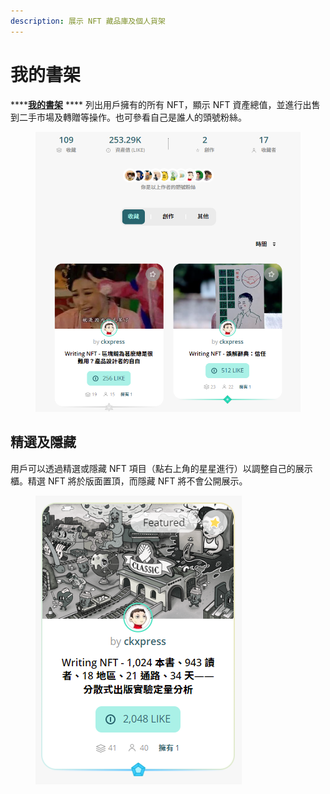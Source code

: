 ```yaml
---
description: 展示 NFT 藏品庫及個人貨架
---
```


# 我的書架

****[**我的書架**](https://liker.land/dashboard) **** 列出用戶擁有的所有 NFT，顯示 NFT 資產總值，並進行出售到二手市場及轉贈等操作。也可參看自己是誰人的頭號粉絲。

<figure><img src="../../.gitbook/assets/我的書架.png" alt=""><figcaption></figcaption></figure>

## 精選及隱藏

用戶可以透過精選或隱藏 NFT 項目（點右上角的星星進行）以調整自己的展示櫃。精選 NFT 將於版面置頂，而隱藏 NFT 將不會公開展示。

<figure><img src="../../.gitbook/assets/Featured NFT.png" alt=""><figcaption></figcaption></figure>
